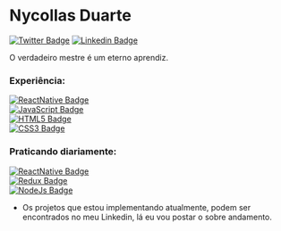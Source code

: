 # Nycollas Duarte

[![Twitter Badge](https://img.shields.io/badge/-%40nduaarte-blueviolet?logo=twitter)](https://twitter.com/nduaarte)
[![Linkedin Badge](https://img.shields.io/badge/-Nycollas%20Duarte-blueviolet?logo=linkedin)](https://www.linkedin.com/in/nycollas-duarte-024a291a1/)

O verdadeiro mestre é um eterno aprendiz.

### Experiência:
[![ReactNative Badge](https://img.shields.io/badge/-React%20Native-grey?logo=react)](https://reactnative.dev/) <br />
[![JavaScript Badge](https://img.shields.io/badge/-ES6%20ES7%20ES8-grey?logo=javascript)](https://www.javascript.com/) <br />
[![HTML5 Badge](https://img.shields.io/badge/-HTML5-grey?logo=html5)](https://www.w3schools.com/html/) <br />
[![CSS3 Badge](https://img.shields.io/badge/-CSS3-grey?logo=css3)](https://www.w3schools.com/css/default.asp) <br />


### Praticando diariamente:
[![ReactNative Badge](https://img.shields.io/badge/-React%20Native-grey?logo=react)](https://reactnative.dev/) <br />
[![Redux Badge](https://img.shields.io/badge/-Redux-grey?logo=redux)](https://redux.js.org/) <br />
[![NodeJs Badge](https://img.shields.io/badge/-NodeJs-grey?logo=node.js)](https://nodejs.org/en/) <br />

- Os projetos que estou implementando atualmente, podem ser encontrados no meu Linkedin, lá eu vou postar o sobre andamento.
